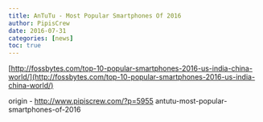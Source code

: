 ```yaml
---
title: AnTuTu - Most Popular Smartphones Of 2016
author: PipisCrew
date: 2016-07-31
categories: [news]
toc: true
---
```


[http://fossbytes.com/top-10-popular-smartphones-2016-us-india-china-world/](http://fossbytes.com/top-10-popular-smartphones-2016-us-india-china-world/)

origin - http://www.pipiscrew.com/?p=5955 antutu-most-popular-smartphones-of-2016